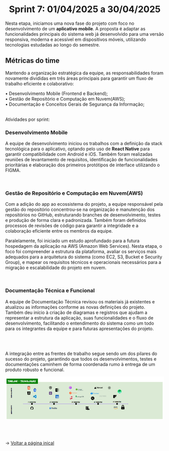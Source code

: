 
<span id="topo">

<h1 align="center">Sprint 7: 01/04/2025 a 30/04/2025</h1>

Nesta etapa, iniciamos uma nova fase do projeto com foco no desenvolvimento de um **aplicativo mobile**. A proposta é adaptar as funcionalidades principais do sistema web já desenvolvido para uma versão responsiva, moderna e acessível em dispositivos móveis, utilizando tecnologias estudadas ao longo do semestre.

<span id="metricas">

## Métricas do time
Mantendo a organização estratégica da equipe, as responsabilidades foram novamente divididas em três áreas principais para garantir um fluxo de trabalho eficiente e colaborativo:

• Desenvolvimento Mobile (Frontend e Backend);
<br>
• Gestão de Repositório e Computação em Nuvem(AWS);
<br>
• Documentação e Conceitos Gerais de Segurança da Informação;
<br>
<br>

Atividades por sprint:
<br>

### Desenvolvimento Mobile
A equipe de desenvolvimento iniciou os trabalhos com a definição da stack tecnológica para o aplicativo, optando pelo uso de **React Native** para garantir compatibilidade com Android e iOS. Também foram realizadas reuniões de levantamento de requisitos, identificação de funcionalidades prioritárias e elaboração dos primeiros protótipos de interface utilizando o FIGMA.

<br>

### Gestão de Repositório e Computação em Nuvem(AWS)
Com a adição do app ao ecossistema do projeto, a equipe responsável pela gestão do repositório concentrou-se na organização e manutenção dos repositórios no GitHub, estruturando branches de desenvolvimento, testes e produção de forma clara e padronizada. Também foram definidos processos de revisões de código para garantir a integridade e a colaboração eficiente entre os membros da equipe.

Paralelamente, foi iniciado um estudo aprofundado para a futura hospedagem da aplicação na AWS (Amazon Web Services). Nesta etapa, o foco foi compreender a estrutura da plataforma, avaliar os serviços mais adequados para a arquitetura do sistema (como EC2, S3, Bucket e Security Group), e mapear os requisitos técnicos e operacionais necessários para a migração e escalabilidade do projeto em nuvem.

<br>

### Documentação Técnica e Funcional
A equipe de Documentação Técnica revisou os materiais já existentes e atualizou as informações conforme as novas definições do projeto. Também deu início à criação de diagramas e registros que ajudam a representar a estrutura da aplicação, suas funcionalidades e o fluxo de desenvolvimento, facilitando o entendimento do sistema como um todo para os integrantes da equipe e para futuras apresentações do projeto.

<br>
<br>

A integração entre as frentes de trabalho segue sendo um dos pilares do sucesso do projeto, garantindo que todos os desenvolvimentos, testes e documentações caminhem de forma coordenada rumo à entrega de um produto robusto e funcional.

<div align="center">

![Timeline](https://github.com/EcoVoucher/Api.Backend/blob/main/timeline.png)
</div>

<br>
<br>

→ [Voltar a página inical](https://github.com/EcoVoucher/Api.Backend/blob/main/README.md)
